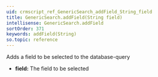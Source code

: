 ```yaml
---
uid: crmscript_ref_GenericSearch_addField_String_field
title: GenericSearch.addField(String field)
intellisense: GenericSearch.addField
sortOrder: 371
keywords: addField(String)
so.topic: reference
---
```



Adds a field to be selected to the database-query



* **field:** The field to be selected


